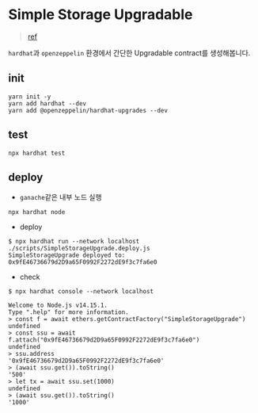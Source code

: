 # Simple Storage Upgradable

> [ref](https://www.inflearn.com/course/%EB%94%94%EC%95%B1-%ED%95%98%EB%93%9C%ED%96%87-%EC%98%A4%ED%94%88%EC%A0%9C%ED%8E%A0%EB%A6%B0)

`hardhat`과 `openzeppelin` 환경에서 간단한 Upgradable contract를 생성해봅니다.

## init

```shell
yarn init -y
yarn add hardhat --dev
yarn add @openzeppelin/hardhat-upgrades --dev
```

## test

```shell
npx hardhat test
```

## deploy

- `ganache`같은 내부 노드 실행

```shell
npx hardhat node
```

- deploy

```shell
$ npx hardhat run --network localhost ./scripts/SimpleStorageUpgrade.deploy.js
SimpleStorageUpgrade deployed to: 0x9fE46736679d2D9a65F0992F2272dE9f3c7fa6e0
```

- check

```shell
$ npx hardhat console --network localhost

Welcome to Node.js v14.15.1.
Type ".help" for more information.
> const f = await ethers.getContractFactory("SimpleStorageUpgrade")
undefined
> const ssu = await f.attach("0x9fE46736679d2D9a65F0992F2272dE9f3c7fa6e0")
undefined
> ssu.address
'0x9fE46736679d2D9a65F0992F2272dE9f3c7fa6e0'
> (await ssu.get()).toString()
'500'
> let tx = await ssu.set(1000)
undefined
> (await ssu.get()).toString()
'1000'
```
